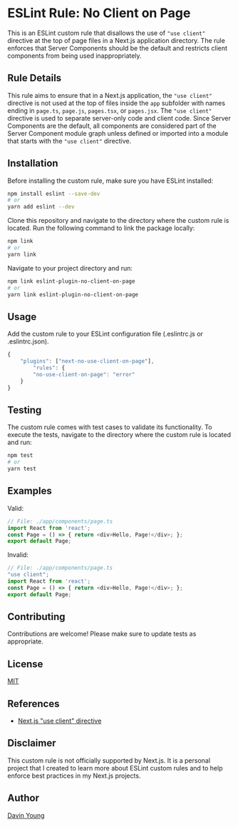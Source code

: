 # ESLint Rule: No Client on Page

This is an ESLint custom rule that disallows the use of `"use client"` directive at the top of page files in a Next.js application directory. The rule enforces that Server Components should be the default and restricts client components from being used inappropriately.

## Rule Details

This rule aims to ensure that in a Next.js application, the `"use client"` directive is not used at the top of files inside the `app` subfolder with names ending in `page.ts`, `page.js`, `pages.tsx`, or `pages.jsx`. The `"use client"` directive is used to separate server-only code and client code. Since Server Components are the default, all components are considered part of the Server Component module graph unless defined or imported into a module that starts with the `"use client"` directive.

## Installation

Before installing the custom rule, make sure you have ESLint installed:

```sh
npm install eslint --save-dev
# or
yarn add eslint --dev
```

Clone this repository and navigate to the directory where the custom rule is located. Run the following command to link the package locally:

```sh
npm link
# or
yarn link
```

Navigate to your project directory and run:

```sh
npm link eslint-plugin-no-client-on-page
# or
yarn link eslint-plugin-no-client-on-page
```

## Usage
Add the custom rule to your ESLint configuration file (.eslintrc.js or .eslintrc.json).

```js
{
    "plugins": ["next-no-use-client-on-page"],
        "rules": {
        "no-use-client-on-page": "error"
    }
}

```

## Testing
The custom rule comes with test cases to validate its functionality. To execute the tests, navigate to the directory where the custom rule is located and run:

```sh
npm test
# or
yarn test
```

## Examples

Valid:

```js
// File: ./app/components/page.ts
import React from 'react';
const Page = () => { return <div>Hello, Page!</div>; };
export default Page;
```

Invalid:
```js
// File: ./app/components/page.ts
"use client";
import React from 'react';
const Page = () => { return <div>Hello, Page!</div>; };
export default Page;
```

## Contributing
Contributions are welcome! Please make sure to update tests as appropriate.

## License
[MIT](https://choosealicense.com/licenses/mit/)

## References
- [Next.js "use client" directive](https://nextjs.org/docs/getting-started/react-essentials#the-use-client-directive)

## Disclaimer
This custom rule is not officially supported by Next.js. It is a personal project that I created to learn more about 
ESLint custom rules and to help enforce best practices in my Next.js projects.

## Author
[Davin Young](https://github.com/Frozies)

